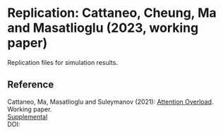 # Replication: Cattaneo, Cheung, Ma and Masatlioglu (2023, working paper)

Replication files for simulation results.

## Reference

Cattaneo, Ma, Masatlioglu and Suleymanov (2021): [Attention Overload](https://mdcattaneo.github.io/papers/Cattaneo-Cheung-Ma-Masatlioglu_2023_AttOverload.pdf).<br>
Working paper.<br>
[Supplemental](https://mdcattaneo.github.io/papers/Cattaneo-Cheung-Ma-Masatlioglu_2023_AttOverload--Supplement.pdf)<br>
DOI: 
